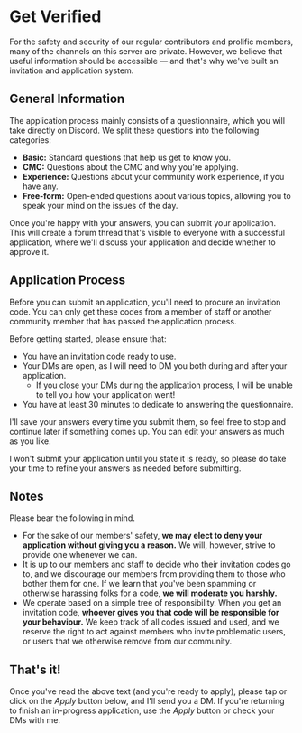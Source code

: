 # Get Verified

For the safety and security of our regular contributors and prolific members, many of the channels on this server are private. However, we believe that useful information should be accessible — and that's why we've built an invitation and application system.

## General Information

The application process mainly consists of a questionnaire, which you will take directly on Discord. We split these questions into the following categories:

- **Basic:** Standard questions that help us get to know you.
- **CMC:** Questions about the CMC and why you're applying.
- **Experience:** Questions about your community work experience, if you have any.
- **Free-form:** Open-ended questions about various topics, allowing you to speak your mind on the issues of the day.

Once you're happy with your answers, you can submit your application. This will create a forum thread that's visible to everyone with a successful application, where we'll discuss your application and decide whether to approve it.

## Application Process

Before you can submit an application, you'll need to procure an invitation code. You can only get these codes from a member of staff or another community member that has passed the application process.

Before getting started, please ensure that:

- You have an invitation code ready to use.
- Your DMs are open, as I will need to DM you both during and after your application.
  - If you close your DMs during the application process, I will be unable to tell you how your application went!
- You have at least 30 minutes to dedicate to answering the questionnaire.

I'll save your answers every time you submit them, so feel free to stop and continue later if something comes up. You can edit your answers as much as you like.

I won't submit your application until you state it is ready, so please do take your time to refine your answers as needed before submitting.

## Notes

Please bear the following in mind.

- For the sake of our members' safety, **we may elect to deny your application without giving you a reason.** We will, however, strive to provide one whenever we can.
- It is up to our members and staff to decide who their invitation codes go to, and we discourage our members from providing them to those who bother them for one. If we learn that you've been spamming or otherwise harassing folks for a code, **we will moderate you harshly.**
- We operate based on a simple tree of responsibility. When you get an invitation code, **whoever gives you that code will be responsible for your behaviour.** We keep track of all codes issued and used, and we reserve the right to act against members who invite problematic users, or users that we otherwise remove from our community.

## That's it!

Once you've read the above text (and you're ready to apply), please tap or click on the _Apply_ button below, and I'll send you a DM. If you're returning to finish an in-progress application, use the _Apply_ button or check your DMs with me.
